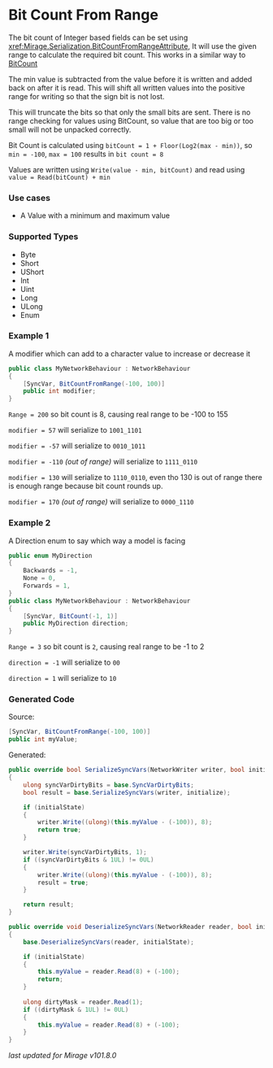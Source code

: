 # Bit Count From Range

The bit count of Integer based fields can be set using <xref:Mirage.Serialization.BitCountFromRangeAttribute>, It will use the given range to calculate the required bit count. This works in a similar way to [BitCount](./BitCount.md)

The min value is subtracted from the value before it is written and added back on after it is read. This will shift all written values into the positive range for writing so that the sign bit is not lost.

This will truncate the bits so that only the small bits are sent. There is no range checking for values using BitCount, so value that are too big or too small will not be unpacked correctly.

Bit Count is calculated using `bitCount = 1 + Floor(Log2(max - min))`, so `min = -100`, `max = 100` results in `bit count = 8`

Values are written using `Write(value - min, bitCount)` and read using `value = Read(bitCount) + min`

### Use cases

- A Value with a minimum and maximum value

### Supported Types

- Byte
- Short
- UShort
- Int
- Uint
- Long
- ULong
- Enum

### Example 1

A modifier which can add to a character value to increase or decrease it

```cs
public class MyNetworkBehaviour : NetworkBehaviour 
{
    [SyncVar, BitCountFromRange(-100, 100)]
    public int modifier;
}
```

`Range = 200` so bit count is 8, causing real range to be -100 to 155

`modifier = 57` will serialize to `1001_1101`

`modifier = -57` will serialize to `0010_1011`

`modifier = -110` *(out of range)*  will serialize to `1111_0110`

`modifier = 130` will serialize to `1110_0110`, even tho 130 is out of range there is enough range because bit count rounds up.

`modifier = 170` *(out of range)* will serialize to `0000_1110`


### Example 2

A Direction enum to say which way a model is facing

```cs
public enum MyDirection
{
    Backwards = -1,
    None = 0,
    Forwards = 1,
}
public class MyNetworkBehaviour : NetworkBehaviour 
{
    [SyncVar, BitCount(-1, 1)]
    public MyDirection direction;
}
```

`Range = 3` so bit count is `2`, causing real range to be -1 to 2

`direction = -1` will serialize to `00`

`direction = 1` will serialize to `10`


### Generated Code

Source:
```cs 
[SyncVar, BitCountFromRange(-100, 100)]
public int myValue;
```

Generated:
```cs
public override bool SerializeSyncVars(NetworkWriter writer, bool initialState)
{
    ulong syncVarDirtyBits = base.SyncVarDirtyBits;
    bool result = base.SerializeSyncVars(writer, initialize);

    if (initialState) 
    {
        writer.Write((ulong)(this.myValue - (-100)), 8);
        return true;
    }

    writer.Write(syncVarDirtyBits, 1);
    if ((syncVarDirtyBits & 1UL) != 0UL)
    {
        writer.Write((ulong)(this.myValue - (-100)), 8);
        result = true;
    }

    return result;
}

public override void DeserializeSyncVars(NetworkReader reader, bool initialState)
{
    base.DeserializeSyncVars(reader, initialState);

    if (initialState)
    {
        this.myValue = reader.Read(8) + (-100);
        return;
    }
    
    ulong dirtyMask = reader.Read(1);
    if ((dirtyMask & 1UL) != 0UL)
    {
        this.myValue = reader.Read(8) + (-100);
    }
}
```

*last updated for Mirage v101.8.0*
